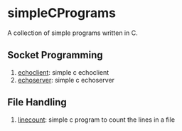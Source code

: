 # simpleCPrograms
A collection of simple programs written in C.

## Socket Programming

1. [echoclient](programs/echoclient.c): simple c echoclient
2. [echoserver](programs/echoserver.c): simple c echoserver


## File Handling

1. [linecount](programs/linecount.c): simple c program to count the lines in a file
